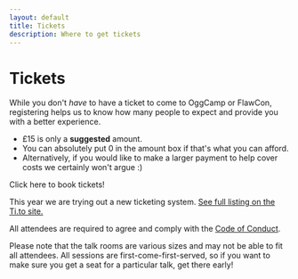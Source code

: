 ```yaml
---
layout: default
title: Tickets
description: Where to get tickets
---
```


<script src="https://js.tito.io/v1" async=""></script>
<link rel="stylesheet" type="text/css" href="https://css.tito.io/v1.1">
<script src="https://ti.to/oggcamp/oggcamp-2019/widget.json?widget_name=tito-oggcamp-oggcamp-2019-1&amp;callback=tito_callback339145"></script>

# Tickets

While you don't *have* to have a ticket to come to OggCamp or FlawCon, registering helps us to know how many people to expect and provide you with a better experience.

* £15 is only a **suggested** amount.
* You can absolutely put 0 in the amount box if that's what you can afford.
* Alternatively, if you would like to make a larger payment to help cover costs we certainly won't argue :)

<!-- place this where you want the widget to appear -->
<tito-widget event="oggcamp/oggcamp-2019">Click here to book tickets!</tito-widget>

This year we are trying out a new ticketing system. <a href="https://ti.to/oggcamp/oggcamp-2019" target="_blank">See full listing on the Ti.to site.</a>

All attendees are required to agree and comply with the [Code of Conduct](https://oggcamp.org/code-of-conduct).

Please note that the talk rooms are various sizes and may not be able to fit all attendees.  All sessions are first-come-first-served, so if you want to make sure you get a seat for a particular talk, get there early!

<!-- You can also add yourself to the <a href="https://joind.in/event/oggcamp-18-2018">Joind.in page for OggCamp '18</a>. It's a great way to see who else is coming, what talks are planned, and also provide feedback on both the event and the talks you've attended. -->